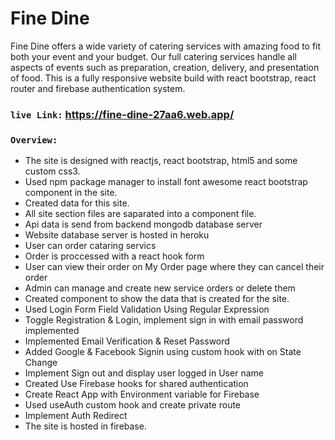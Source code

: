 # Fine Dine 
Fine Dine offers a wide variety of catering services with amazing food to fit both your event and your budget. Our full catering services handle all aspects of events such as preparation, creation, delivery, and presentation of food. This is a fully responsive website build with react bootstrap, react router and firebase authentication system.

### `live Link:`  https://fine-dine-27aa6.web.app/

### `Overview:` 
 - The site is designed with reactjs, react bootstrap, html5 and some custom css3.
 - Used npm package manager to install font awesome react bootstrap component in the site.
 - Created data for this site. 
 - All site section files are saparated into a component file. 
 - Api data is send from backend mongodb database server
 - Website database server is hosted in heroku 
 - User can order cataring servics
 - Order is proccessed with a react hook form 
 - User can view  their order on My Order page where they can cancel their order
 - Admin can manage and create new service orders or delete them
 - Created component to show the data that is created for the site.
 - Used Login Form Field Validation Using Regular Expression
 - Toggle Registration & Login, implement sign in with email password implemented
 - Implemented Email Verification & Reset Password 
 - Added Google & Facebook Signin using custom hook with on State Change
 - Implement Sign out and display user logged in User name
 - Created Use Firebase hooks for shared authentication
 - Create React App with Environment variable for Firebase
 - Used useAuth custom hook and create private route 
 - Implement Auth Redirect
 - The site is hosted in firebase.